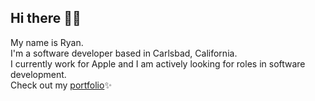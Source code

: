 ## Hi there 👋🏼

My name is Ryan.
<br/>
I'm a software developer based in Carlsbad, California.
<br/>
I currently work for Apple and I am actively looking for roles in software development.
<br/>
Check out my <a href="https://hyperreacted.io/" target="_blank">portfolio</a>✨

